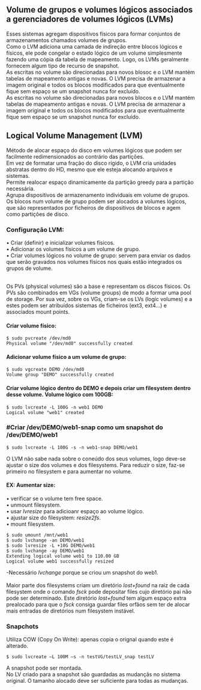 ## Volume de grupos e volumes lógicos associados a gerenciadores de volumes lógicos (LVMs)
Esses sistemas agregam dispositivos físicos para formar conjuntos de armazenamentos chamados volumes de grupos.
<br />
Como o LVM adiciona uma camada de indireção entre blocos lógicos e físicos, ele pode congelar o estado lógico de um volume simplesmente fazendo uma cópia da tabela de mapeamento. Logo, os LVMs geralmente fornecem algum tipo de recurso de snapshot.
<br />
As escritas no volume são direcionadas para novos blosoc e o LVM mantém tabelas de mapeamento antigas e novas. O LVM precisa de armazenar a imagem original e todos os blocos modificados para que eventualmente fique sem espaço se um snapshot nunca for excluído.
<br />
As escritas no volume são direcionadas para novos blocos e o LVM mantém tabelas de mapeamento antigas e novas. O LVM precisa de armazenar a imagem original e todos os blocos modificados para que eventualmente fique sem espaço se um snapshot nunca for excluído.

## Logical Volume Management (LVM)
Método de alocar espaço do disco em volumes lógicos que podem ser facilmente redimensionados ao contrário das partições.
<br />
Em vez de formatar uma fração do disco rígido, o LVM cria unidades abstratas dentro do HD, mesmo que ele esteja alocando arquivos e sistemas.
<br />
Permite realocar espaço dinamicamente da partição greedy para a partição necessária.
<br />
Agrupa dispositivos de armazenamento individuais em volume de grupos. Os blocos num volume de grupo podem ser alocados a volumes lógicos, que são representados por ficheiros de dispositivos de blocos e agem como partições de disco.

### Configuração LVM:
• Criar (definir) e inicializar volumes físicos. <br />
• Adicionar os volumes físicos a um volume de grupo. <br />
• Criar volumes lógicos no volume de grupo: servem para enviar os dados que serão gravados nos volumes físicos nos quais estão integrados os grupos de volume. <br /><br />

Os PVs (physical volumes) são a base e representam os discos físicos. Os PVs são combinados em VGs (volume groups) de modo a formar uma pool de storage. Por sua vez, sobre os VGs, criam-se os LVs (logic volumes) e a estes podem ser atribuídos sistemas de ficheiros (ext3, ext4…) e associados mount points.

#### Criar volume físico:
	
	$ sudo pvcreate /dev/md0
	Physical volume "/dev/md0" successfully created

#### Adicionar volume físico a um volume de grupo:

	$ sudo vgcreate DEMO /dev/md0
	Volume group "DEMO" successfully created

#### Criar volume lógico dentro do DEMO e depois criar um filesystem dentro desse volume. Volume lógico com 100GB:

	$ sudo lvcreate -L 100G -n web1 DEMO
	Logical volume "web1" created

### #Criar /dev/DEMO/web1-snap como um snapshot do /dev/DEMO/web1
	$ sudo lvcreate -L 100G -s -n web1-snap DEMO/web1

O LVM não sabe nada sobre o coneúdo dos seus volumes, logo deve-se ajustar o size dos volumes e dos filesystems. Para reduzir o size, faz-se primeiro no filesystem e para aumentar no volume.
#### EX: Aumentar size:
• verificar se o volume tem free space. <br />
• unmount filesystem. <br />
• usar *lvresize* para adicioanr espaço ao volume lógico. <br />
• ajustar size do filesystem: *resize2fs*. <br />
• mount filesystem. <br />

	$ sudo umount /mnt/web1
	$ sudo lvchange -an DEMO/web1
	$ sudo lvresize -L +10G DEMO/web1
	$ sudo lvchange -ay DEMO/web1
	Extending logical volume web1 to 110.00 GB
	Logical volume web1 successfully resized

-Necessário *lvchange* porque se criou um snapshot do web1.
<br /><br />
Maior parte dos filesystems criam um diretório *lost+found* na raiz de cada filesystem onde o comando *fsck* pode depositar files cujo diretório pai não pode ser determinado. Este diretório *lost+found* tem algum espaço extra prealocado para que o *fsck* consiga guardar files orfãos sem ter de alocar mais entradas de diretórios num filesystem instável.

### Snapchots
Utiliza COW (Copy On Write): apenas copia o orignal quando este é alterado.

	$ sudo lvcreate –L 100M –s -n testVG/testLV_snap testLV

A snapshot pode ser montada.
<br />
No LV criado para a snapshot são guardadas as mudançãs no sistema original. O tamanho alocado deve ser suficiente para todas as mudanças.
